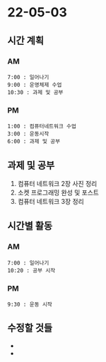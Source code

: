 # 22-05-03

## 시간 계획

### AM
    7:00 : 일어나기
    9:00 : 운영체제 수업
    10:30 : 과제 및 공부

### PM
    1:00 : 컴퓨터네트워크 수업
    3:00 : 운동시작
    6:00 : 과제 및 공부


## 과제 및 공부
1. 컴퓨터 네트워크 2장 사진 정리
2. 소켓 프로그래밍 완성 및 포스트
3. 컴퓨터 네트워크 3장 정리

## 시간별 활동

### AM
    7:00 : 일어나기
    10:20 : 공부 시작

### PM
    9:30 : 운동 시작

## 수정할 것들
- 
- 